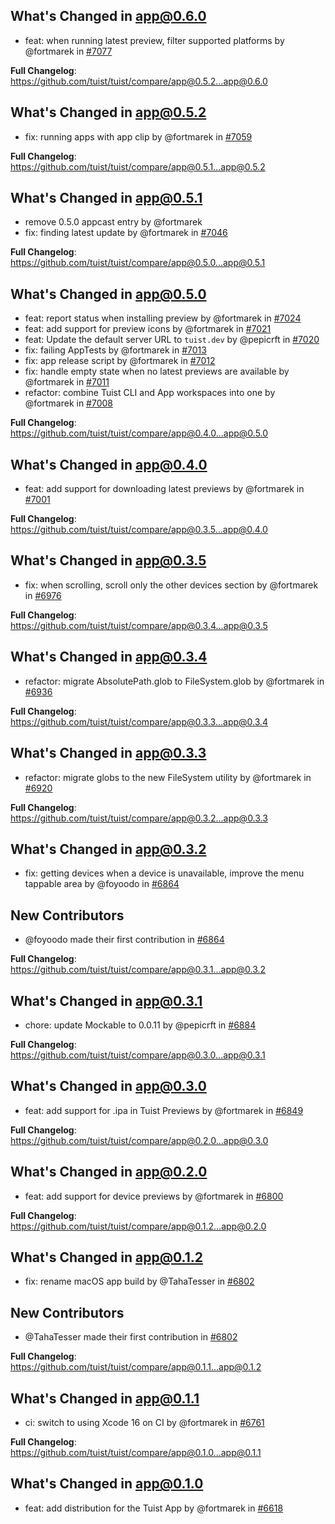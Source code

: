 ## What's Changed in app@0.6.0
* feat: when running latest preview, filter supported platforms by @fortmarek in [#7077](https://github.com/tuist/tuist/pull/7077)

**Full Changelog**: https://github.com/tuist/tuist/compare/app@0.5.2...app@0.6.0

## What's Changed in app@0.5.2
* fix: running apps with app clip by @fortmarek in [#7059](https://github.com/tuist/tuist/pull/7059)

**Full Changelog**: https://github.com/tuist/tuist/compare/app@0.5.1...app@0.5.2

## What's Changed in app@0.5.1
* remove 0.5.0 appcast entry by @fortmarek
* fix: finding latest update by @fortmarek in [#7046](https://github.com/tuist/tuist/pull/7046)

**Full Changelog**: https://github.com/tuist/tuist/compare/app@0.5.0...app@0.5.1

## What's Changed in app@0.5.0
* feat: report status when installing preview by @fortmarek in [#7024](https://github.com/tuist/tuist/pull/7024)
* feat: add support for preview icons by @fortmarek in [#7021](https://github.com/tuist/tuist/pull/7021)
* feat: Update the default server URL to `tuist.dev` by @pepicrft in [#7020](https://github.com/tuist/tuist/pull/7020)
* fix: failing AppTests by @fortmarek in [#7013](https://github.com/tuist/tuist/pull/7013)
* fix: app release script by @fortmarek in [#7012](https://github.com/tuist/tuist/pull/7012)
* fix: handle empty state when no latest previews are available by @fortmarek in [#7011](https://github.com/tuist/tuist/pull/7011)
* refactor: combine Tuist CLI and App workspaces into one by @fortmarek in [#7008](https://github.com/tuist/tuist/pull/7008)

**Full Changelog**: https://github.com/tuist/tuist/compare/app@0.4.0...app@0.5.0

## What's Changed in app@0.4.0
* feat: add support for downloading latest previews by @fortmarek in [#7001](https://github.com/tuist/tuist/pull/7001)

**Full Changelog**: https://github.com/tuist/tuist/compare/app@0.3.5...app@0.4.0

## What's Changed in app@0.3.5
* fix: when scrolling, scroll only the other devices section by @fortmarek in [#6976](https://github.com/tuist/tuist/pull/6976)

**Full Changelog**: https://github.com/tuist/tuist/compare/app@0.3.4...app@0.3.5

## What's Changed in app@0.3.4
* refactor: migrate AbsolutePath.glob to FileSystem.glob by @fortmarek in [#6936](https://github.com/tuist/tuist/pull/6936)

**Full Changelog**: https://github.com/tuist/tuist/compare/app@0.3.3...app@0.3.4

## What's Changed in app@0.3.3
* refactor: migrate globs to the new FileSystem utility by @fortmarek in [#6920](https://github.com/tuist/tuist/pull/6920)

**Full Changelog**: https://github.com/tuist/tuist/compare/app@0.3.2...app@0.3.3

## What's Changed in app@0.3.2
* fix: getting devices when a device is unavailable, improve the menu tappable area by @foyoodo in [#6864](https://github.com/tuist/tuist/pull/6864)

## New Contributors
* @foyoodo made their first contribution in [#6864](https://github.com/tuist/tuist/pull/6864)

**Full Changelog**: https://github.com/tuist/tuist/compare/app@0.3.1...app@0.3.2

## What's Changed in app@0.3.1
* chore: update Mockable to 0.0.11 by @pepicrft in [#6884](https://github.com/tuist/tuist/pull/6884)

**Full Changelog**: https://github.com/tuist/tuist/compare/app@0.3.0...app@0.3.1

## What's Changed in app@0.3.0
* feat: add support for .ipa in Tuist Previews by @fortmarek in [#6849](https://github.com/tuist/tuist/pull/6849)

**Full Changelog**: https://github.com/tuist/tuist/compare/app@0.2.0...app@0.3.0

## What's Changed in app@0.2.0
* feat: add support for device previews by @fortmarek in [#6800](https://github.com/tuist/tuist/pull/6800)

**Full Changelog**: https://github.com/tuist/tuist/compare/app@0.1.2...app@0.2.0

## What's Changed in app@0.1.2
* fix: rename macOS app build by @TahaTesser in [#6802](https://github.com/tuist/tuist/pull/6802)

## New Contributors
* @TahaTesser made their first contribution in [#6802](https://github.com/tuist/tuist/pull/6802)

**Full Changelog**: https://github.com/tuist/tuist/compare/app@0.1.1...app@0.1.2

## What's Changed in app@0.1.1
* ci: switch to using Xcode 16 on CI by @fortmarek in [#6761](https://github.com/tuist/tuist/pull/6761)

**Full Changelog**: https://github.com/tuist/tuist/compare/app@0.1.0...app@0.1.1

## What's Changed in app@0.1.0
* feat: add distribution for the Tuist App by @fortmarek in [#6618](https://github.com/tuist/tuist/pull/6618)

<!-- generated by git-cliff -->
